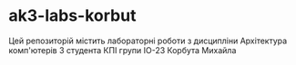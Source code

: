 # ak3-labs-korbut
Цей репозиторій містить лабораторні роботи з дисципліни Архітектура комп'ютерів 3 студента КПІ групи ІО-23 Корбута Михайла